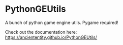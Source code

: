 # PythonGEUtils
A bunch of python game engine utils. Pygame required!

Check out the documentation here: https://anciententity.github.io/PythonGEUtils/
